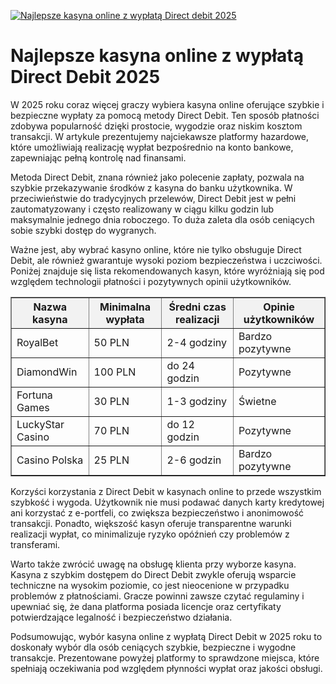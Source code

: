 [![Najlepsze kasyna online z wypłatą Direct debit 2025](https://123-caf.pages.dev/gitsignup.png)](https://vrmoo.ru/Bt82HjjY)

<h1>Najlepsze kasyna online z wypłatą Direct Debit 2025</h1> <p>W 2025 roku coraz więcej graczy wybiera kasyna online oferujące szybkie i bezpieczne wypłaty za pomocą metody Direct Debit. Ten sposób płatności zdobywa popularność dzięki prostocie, wygodzie oraz niskim kosztom transakcji. W artykule prezentujemy najciekawsze platformy hazardowe, które umożliwiają realizację wypłat bezpośrednio na konto bankowe, zapewniając pełną kontrolę nad finansami.</p> <p>Metoda Direct Debit, znana również jako polecenie zapłaty, pozwala na szybkie przekazywanie środków z kasyna do banku użytkownika. W przeciwieństwie do tradycyjnych przelewów, Direct Debit jest w pełni zautomatyzowany i często realizowany w ciągu kilku godzin lub maksymalnie jednego dnia roboczego. To duża zaleta dla osób ceniących sobie szybki dostęp do wygranych.</p> <p>Ważne jest, aby wybrać kasyno online, które nie tylko obsługuje Direct Debit, ale również gwarantuje wysoki poziom bezpieczeństwa i uczciwości. Poniżej znajduje się lista rekomendowanych kasyn, które wyróżniają się pod względem technologii płatności i pozytywnych opinii użytkowników.</p> <table border="1" cellpadding="8" cellspacing="0" style="border-collapse: collapse; width: 100%; max-width: 700px;">   <thead>     <tr style="background-color: #f2f2f2;">       <th>Nazwa kasyna</th>       <th>Minimalna wypłata</th>       <th>Średni czas realizacji</th>       <th>Opinie użytkowników</th>     </tr>   </thead>   <tbody>     <tr>       <td>RoyalBet</td>       <td>50 PLN</td>       <td>2-4 godziny</td>       <td>Bardzo pozytywne</td>     </tr>     <tr>       <td>DiamondWin</td>       <td>100 PLN</td>       <td>do 24 godzin</td>       <td>Pozytywne</td>     </tr>     <tr>       <td>Fortuna Games</td>       <td>30 PLN</td>       <td>1-3 godziny</td>       <td>Świetne</td>     </tr>     <tr>       <td>LuckyStar Casino</td>       <td>70 PLN</td>       <td>do 12 godzin</td>       <td>Pozytywne</td>     </tr>     <tr>       <td>Casino Polska</td>       <td>25 PLN</td>       <td>2-6 godzin</td>       <td>Bardzo pozytywne</td>     </tr>   </tbody> </table> <p>Korzyści korzystania z Direct Debit w kasynach online to przede wszystkim szybkość i wygoda. Użytkownik nie musi podawać danych karty kredytowej ani korzystać z e-portfeli, co zwiększa bezpieczeństwo i anonimowość transakcji. Ponadto, większość kasyn oferuje transparentne warunki realizacji wypłat, co minimalizuje ryzyko opóźnień czy problemów z transferami.</p> <p>Warto także zwrócić uwagę na obsługę klienta przy wyborze kasyna. Kasyna z szybkim dostępem do Direct Debit zwykle oferują wsparcie techniczne na wysokim poziomie, co jest nieocenione w przypadku problemów z płatnościami. Gracze powinni zawsze czytać regulaminy i upewniać się, że dana platforma posiada licencje oraz certyfikaty potwierdzające legalność i bezpieczeństwo działania.</p> <p>Podsumowując, wybór kasyna online z wypłatą Direct Debit w 2025 roku to doskonały wybór dla osób ceniących szybkie, bezpieczne i wygodne transakcje. Prezentowane powyżej platformy to sprawdzone miejsca, które spełniają oczekiwania pod względem płynności wypłat oraz jakości obsługi.</p>